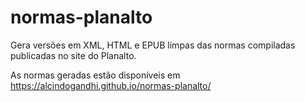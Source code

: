 # normas-planalto
Gera versões em XML, HTML e EPUB limpas das normas compiladas publicadas no site do Planalto.

As normas geradas estão disponíveis em https://alcindogandhi.github.io/normas-planalto/
